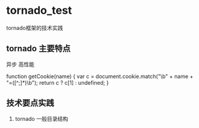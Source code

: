 # tornado_test
tornado框架的技术实践

## tornado 主要特点
异步 高性能

function getCookie(name) {
    var c = document.cookie.match("\\b" + name + "=([^;]*)\\b");
    return c ? c[1] : undefined;
}

## 技术要点实践
1. tornado 一般目录结构

